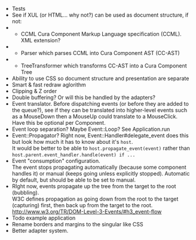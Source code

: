 * Tests
* See if XUL (or HTML... why not?) can be used as document structure, if not:
* * CCML Cura Component Markup Language specification (CCML). XML extension?
* * Parser which parses CCML into Cura Component AST (CC-AST)
* * TreeTransformer which transforms CC-AST into a Cura Component Tree
* Ability to use CSS so document structure and presentation are separate
* Smart & fast redraw aglorithm
* Clipping & Z order
* Double buffering? Or will this be handled by the adapters?
* Event translator. Before dispatching events (or before they are added to the queue?), see if they can be translated into 
  higher-level events such as a MouseDown then a MouseUp could translate to a MouseClick.  
  Have this be optional per Component.
* Event loop separation? Maybe Event::Loop? See Application.run
* Event::Propagator? Right now, Event::Handler#delegate_event does this but look how much it has to know about it's `host`.  
  It would be better to be able to `host.propagate_event(event)` rather than `host.parent.event_handler.handle(event) if ...`
* Event "consumption" configuration.  
  The event stops propagating automatically (because some component handles it) or manual (keeps going unless explicitly stopped).
  Automatic by default, but should be able to be set to manual.
* RIght now, events propagate up the tree from the target to the root (bubbling).  
  W3C defines propagation as going down from the root to the target (capturing) first, then 
  back up from the target to the root. http://www.w3.org/TR/DOM-Level-3-Events/#h3_event-flow
* Todo example application
* Rename borders and margins to the singular like CSS
* Better adapter system.